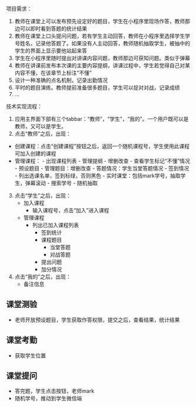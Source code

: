 
项目需求：


1. 教师在课堂上可以发布预先设定好的题目，学生在小程序里现场作答，教师那边可以即时看到答题的统计结果
2. 教师在课堂上口头提问问题，若有学生主动回答，教师在小程序里选择学生学号姓名，记录他答题了。如果没有人主动回答，教师随机抽取学生，被抽中的学生的界面上显示要他站起来答
3. 学生在小程序里随时提出对讲课内容问题，教师那边可获知问题。类似于弹幕
4. 教师在讲课前发布本次课的主要内容提纲，讲课过程中，学生若觉得自己对某内容不懂，在该章节上标注“不懂”
5. 设计一种准确的点名机制，记录出勤情况
6. 平时的题目演练。教师提前准备很多题目，学生可以捉对对战，记录成绩
7. ...

技术实现流程：

1. 应用主界面下部有三个tabbar：“教师”，“学生”，“我的”。一个用户既可以是教师，又可以是学生。
2. 点击“教师”之后，出现：
 - 创建课程：点击“创建课程”按钮之后，返回一个随机课程号，学生使用此课程可加入创建的课程
 - 管理课程：
 		- 出现课程列表
   			- 管理提纲
      			- 增删改查
      			- 查看学生标记“不懂”情况
   			- 预设题目
      			- 管理题目：增删改查
      			- 答题情况：学生当堂答题情况
    		- 签到情况
      			- 列出选课名单，签到标绿，否则黑色
    		- 实时课堂：包括mark学号，抽取学生，弹幕滚动
      			- 搜索学号
      			- 随机抽取
3. 点击“学生”之后，出现：
	- 加入课程
		- 输入课程号，点击“加入”进入课程
	- 管理课程
		- 列出已加入课程列表
			- 签到统计
			- 课程题目
				- 当堂答题
				- 对战答题
			- 提出问题
			- 加分情况
4. 点击“我的”之后，出现：
	- 备注信息



## 课堂测验
- 老师开放预设题目，学生获取作答权限，提交之后，查看结果，统计结果

## 课堂考勤
- 获取学生位置

## 课堂提问
- 答完题，学生点击按钮，老师mark
- 随机学号，推动到学生微信端

